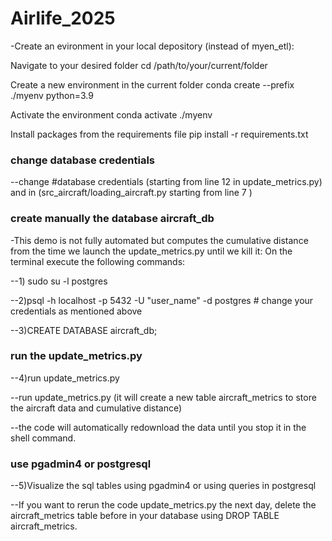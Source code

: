 # Airlife_2025
-Create an evironment in your local depository (instead of myen_etl):

Navigate to your desired folder
cd /path/to/your/current/folder


Create a new environment in the current folder
conda create --prefix ./myenv python=3.9

Activate the environment
conda activate ./myenv

Install packages from the requirements file
pip install -r requirements.txt


### change database credentials
--change #database credentials (starting from line 12 in update_metrics.py) and in (src_aircraft/loading_aircraft.py starting from line 7 ) 

### create manually the database aircraft_db
-This demo is not fully automated but computes the cumulative distance from the time we launch the update_metrics.py until we kill it:
On the terminal execute the following commands:

--1) sudo su -l postgres  

--2)psql -h localhost -p 5432 -U "user_name" -d postgres # change your credentials as mentioned above

--3)CREATE DATABASE aircraft_db;

### run the update_metrics.py

--4)run update_metrics.py


--run update_metrics.py (it will create a new table aircraft_metrics to store the aircraft data and cumulative distance)


--the code will automatically redownload the data until you stop it in the shell command.

### use pgadmin4 or postgresql
--5)Visualize the sql tables using pgadmin4 or using queries in postgresql



--If you want to rerun the code update_metrics.py the next day, delete the aircraft_metrics table before in your database using DROP TABLE aircraft_metrics.
